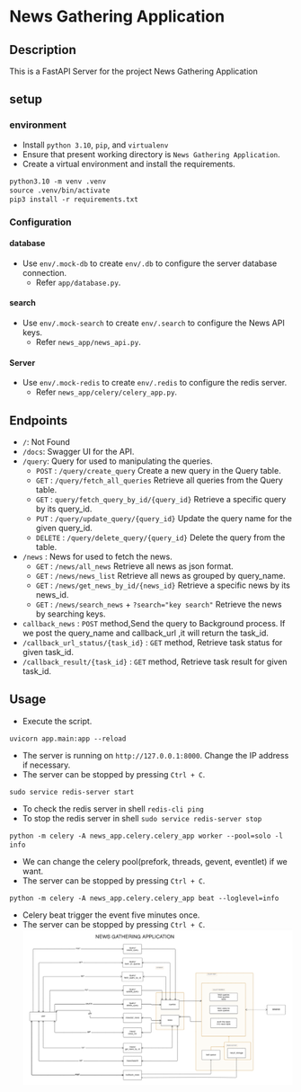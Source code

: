 # News Gathering Application

## Description
This is a FastAPI Server for the project News Gathering Application

## setup

### environment
- Install `python 3.10`, `pip`, and `virtualenv`
- Ensure that present working directory is `News Gathering Application`.
- Create a virtual environment and install the requirements.
```shell
python3.10 -m venv .venv
source .venv/bin/activate
pip3 install -r requirements.txt
```

### Configuration

#### database
- Use `env/.mock-db` to create `env/.db` to configure the server database connection.
  - Refer `app/database.py`.

#### search
- Use `env/.mock-search` to create `env/.search` to configure the News API keys.
  - Refer `news_app/news_api.py`.

#### Server
- Use `env/.mock-redis` to create `env/.redis` to configure the redis server.
  - Refer `news_app/celery/celery_app.py`.


## Endpoints
- `/`: Not Found
- `/docs`: Swagger UI for the API.
- `/query`: Query for used to manipulating the queries.
  - `POST` : `/query/create_query` Create a new query in the Query table.
  - `GET` : `/query/fetch_all_queries` Retrieve all queries from the Query table.
  - `GET` : `query/fetch_query_by_id/{query_id}` Retrieve a specific query by its query_id.
  - `PUT` : `/query/update_query/{query_id}` Update the query name for the given query_id.
  - `DELETE` : `/query/delete_query/{query_id}` Delete the query from the table.
- `/news` : News for used to fetch the news.
  - `GET` : `/news/all_news` Retrieve all news as json format.
  - `GET` : `/news/news_list` Retrieve all news as grouped by query_name.
  - `GET` : `/news/get_news_by_id/{news_id}` Retrieve a specific news by its news_id.
  - `GET` : `/news/search_news` + `?search="key search"` Retrieve the news by searching keys.
- `callback_news` : `POST` method,Send the query to Background process. If we post the query_name and callback_url ,it will return the task_id.
- `/callback_url_status/{task_id}` : `GET` method, Retrieve  task status for given task_id.
- `/callback_result/{task_id}` : `GET` method, Retrieve  task result for given task_id.


## Usage
- Execute the script.

```shell
uvicorn app.main:app --reload
```
- The server is running on `http://127.0.0.1:8000`. Change the IP address if necessary.
- The server can be stopped by pressing `Ctrl + C`.

```shell
sudo service redis-server start
```
- To check the redis server in shell ```redis-cli ping```
- To stop the redis server in shell ```sudo service redis-server stop```

```shell
python -m celery -A news_app.celery.celery_app worker --pool=solo -l info
```
- We can change the celery pool(prefork, threads, gevent, eventlet) if we want.
- The server can be stopped by pressing `Ctrl + C`.

```shell
python -m celery -A news_app.celery.celery_app beat --loglevel=info
```
- Celery beat trigger the event five minutes once.
- The server can be stopped by pressing `Ctrl + C`.
![image alt](https://github.com/DineshKumar22MCA/NEWS/blob/main/system%20design.png?raw=true)

